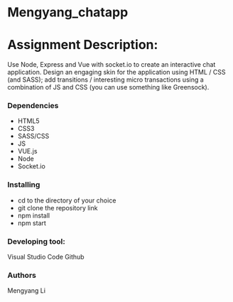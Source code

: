 # Mengyang_chatapp

# Assignment Description:
Use Node, Express and Vue with socket.io to create an interactive chat application. Design an
engaging skin for the application using HTML / CSS (and SASS); add transitions / interesting
micro transactions using a combination of JS and CSS (you can use something like Greensock).

### Dependencies
* HTML5
* CSS3
* SASS/CSS
* JS
* VUE.js
* Node
* Socket.io

### Installing
* cd to the directory of your choice
* git clone the repository link
* npm install
* npm start


### Developing tool:
Visual Studio Code
Github


### Authors
Mengyang Li
